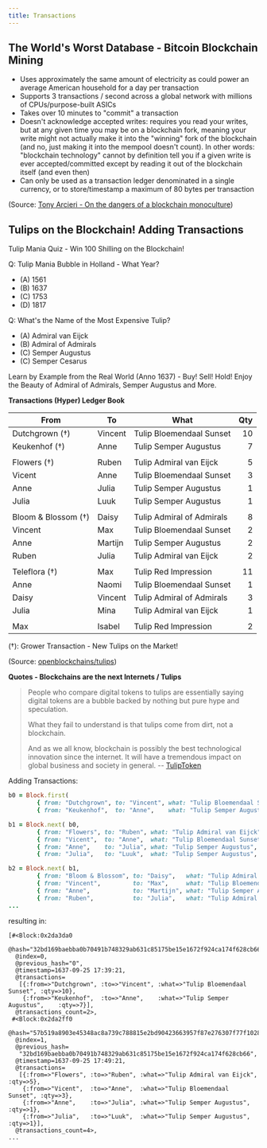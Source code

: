 ```yaml
---
title: Transactions
---
```



## The World's Worst Database - Bitcoin Blockchain Mining

- Uses approximately the same amount of electricity as could power an average American household
  for a day per transaction
- Supports 3 transactions / second across a global network with millions of CPUs/purpose-built ASICs
- Takes over 10 minutes to "commit" a transaction
- Doesn't acknowledge accepted writes: requires you read your writes,
  but at any given time you may be on a blockchain fork, meaning your write might not actually
  make it into the "winning" fork of the blockchain (and no, just making it into the mempool doesn't count).
  In other words: "blockchain technology" cannot by definition tell you if a given write is ever
  accepted/committed except by reading it out of the blockchain itself (and even then)
- Can only be used as a transaction ledger denominated in a single currency,
  or to store/timestamp a maximum of 80 bytes per transaction

(Source: [Tony Arcieri - On the dangers of a blockchain monoculture](https://tonyarcieri.com/on-the-dangers-of-a-blockchain-monoculture))



## Tulips on the Blockchain! Adding Transactions

Tulip Mania Quiz - Win 100 Shilling on the Blockchain!

Q: Tulip Mania Bubble in Holland - What Year?

- (A) 1561
- (B) 1637
- (C) 1753
- (D) 1817

Q: What's the Name of the Most Expensive Tulip?

- (A) Admiral van Eijck
- (B) Admiral of Admirals
- (C) Semper Augustus
- (C) Semper Cesarus



Learn by Example from the Real World (Anno 1637) - Buy! Sell! Hold! Enjoy the Beauty of Admiral of Admirals, Semper Augustus and More.

**Transactions (Hyper) Ledger Book**

| From                | To           | What                      | Qty |
|---------------------|--------------|---------------------------|----:|
| Dutchgrown (†)      | Vincent      | Tulip Bloemendaal Sunset  |  10 |
| Keukenhof (†)       | Anne         | Tulip Semper Augustus     |   7 |
|                     |              |                           |     |
| Flowers (†)         | Ruben        | Tulip Admiral van Eijck   |   5 |
| Vicent              | Anne         | Tulip Bloemendaal Sunset  |   3 |
| Anne                | Julia        | Tulip Semper Augustus     |   1 |
| Julia               | Luuk         | Tulip Semper Augustus     |   1 |
|                     |              |                           |     |
| Bloom & Blossom (†) | Daisy        | Tulip Admiral of Admirals |   8 |
| Vincent             | Max          | Tulip Bloemendaal Sunset  |   2 |
| Anne                | Martijn      | Tulip Semper Augustus     |   2 |
| Ruben               | Julia        | Tulip Admiral van Eijck   |   2 |
|                     |              |                           |     |
| Teleflora (†)       | Max          | Tulip Red Impression      |  11 |
| Anne                | Naomi        | Tulip Bloemendaal Sunset  |   1 |
| Daisy               | Vincent      | Tulip Admiral of Admirals |   3 |
| Julia               | Mina         | Tulip Admiral van Eijck   |   1 |
|                     |              |                           |     |
| Max                 | Isabel       | Tulip Red Impression      |   2 |

(†): Grower Transaction - New Tulips on the Market!

(Source: [openblockchains/tulips](https://github.com/openblockchains/tulips))



**Quotes - Blockchains are the next Internets / Tulips**

> People who compare digital tokens to tulips are essentially saying digital tokens are a bubble backed
> by nothing but pure hype and speculation.
>
> What they fail to understand is that tulips come from dirt, not a blockchain.
>
> And as we all know, blockchain is possibly the best technological innovation since the internet.
> It will have a tremendous impact on global business and society in general.
> -- [TulipToken](http://tuliptoken.com)



Adding Transactions:

``` ruby
b0 = Block.first(
        { from: "Dutchgrown", to: "Vincent", what: "Tulip Bloemendaal Sunset", qty: 10 },
        { from: "Keukenhof",  to: "Anne",    what: "Tulip Semper Augustus",    qty: 7  } )

b1 = Block.next( b0,
        { from: "Flowers", to: "Ruben", what: "Tulip Admiral van Eijck",  qty: 5 },
        { from: "Vicent",  to: "Anne",  what: "Tulip Bloemendaal Sunset", qty: 3 },
        { from: "Anne",    to: "Julia", what: "Tulip Semper Augustus",    qty: 1 },
        { from: "Julia",   to: "Luuk",  what: "Tulip Semper Augustus",    qty: 1 } )

b2 = Block.next( b1,
        { from: "Bloom & Blossom", to: "Daisy",   what: "Tulip Admiral of Admirals", qty: 8 },
        { from: "Vincent",         to: "Max",     what: "Tulip Bloemendaal Sunset",  qty: 2 },
        { from: "Anne",            to: "Martijn", what: "Tulip Semper Augustus",     qty: 2 },
        { from: "Ruben",           to: "Julia",   what: "Tulip Admiral van Eijck",   qty: 2 } )
...
```

resulting in:

```
[#<Block:0x2da3da0
  @hash="32bd169baebba0b70491b748329ab631c85175be15e1672f924ca174f628cb66",
  @index=0,
  @previous_hash="0",
  @timestamp=1637-09-25 17:39:21,
  @transactions=
   [{:from=>"Dutchgrown", :to=>"Vincent", :what=>"Tulip Bloemendaal Sunset", :qty=>10},
    {:from=>"Keukenhof",  :to=>"Anne",    :what=>"Tulip Semper Augustus",    :qty=>7}],
  @transactions_count=2>,
 #<Block:0x2da2ff0
  @hash="57b519a8903e45348ac8a739c788815e2bd90423663957f87e276307f77f1028",
  @index=1,
  @previous_hash=
   "32bd169baebba0b70491b748329ab631c85175be15e1672f924ca174f628cb66",
  @timestamp=1637-09-25 17:49:21,
  @transactions=
   [{:from=>"Flowers", :to=>"Ruben", :what=>"Tulip Admiral van Eijck",  :qty=>5},
    {:from=>"Vicent",  :to=>"Anne",  :what=>"Tulip Bloemendaal Sunset", :qty=>3},
    {:from=>"Anne",    :to=>"Julia", :what=>"Tulip Semper Augustus",    :qty=>1},
    {:from=>"Julia",   :to=>"Luuk",  :what=>"Tulip Semper Augustus",    :qty=>1}],
  @transactions_count=4>,
...
```
